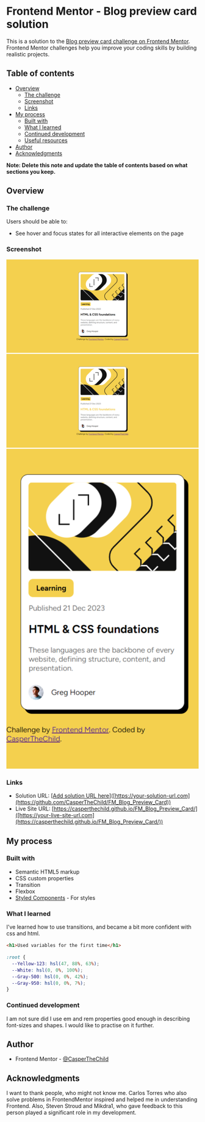 # Frontend Mentor - Blog preview card solution

This is a solution to the [Blog preview card challenge on Frontend Mentor](https://www.frontendmentor.io/challenges/blog-preview-card-ckPaj01IcS). Frontend Mentor challenges help you improve your coding skills by building realistic projects. 

## Table of contents

- [Overview](#overview)
  - [The challenge](#the-challenge)
  - [Screenshot](#screenshot)
  - [Links](#links)
- [My process](#my-process)
  - [Built with](#built-with)
  - [What I learned](#what-i-learned)
  - [Continued development](#continued-development)
  - [Useful resources](#useful-resources)
- [Author](#author)
- [Acknowledgments](#acknowledgments)

**Note: Delete this note and update the table of contents based on what sections you keep.**

## Overview

### The challenge

Users should be able to:

- See hover and focus states for all interactive elements on the page

### Screenshot

![Screenshot 1](./design/full-screen.png)
![Screenshot 2](./design/transition.png)
![Screenshot 3](./design/phone-screen.png)

### Links

- Solution URL: [[Add solution URL here](https://github.com/CasperTheChild/FM_Blog_Preview_Card)]([https://your-solution-url.com](https://github.com/CasperTheChild/FM_Blog_Preview_Card))
- Live Site URL: [https://casperthechild.github.io/FM_Blog_Preview_Card/]([https://your-live-site-url.com](https://casperthechild.github.io/FM_Blog_Preview_Card/))

## My process

### Built with

- Semantic HTML5 markup
- CSS custom properties
- Transition
- Flexbox
- [Styled Components](https://fonts.google.com/specimen/Figtree?query=figtree) - For styles

### What I learned

I've learned how to use transitions, and became a bit more confident with css and html.

```html
<h1>Used variables for the first time</h1>
```
```css
:root {
  --Yellow-123: hsl(47, 88%, 63%);
  --White: hsl(0, 0%, 100%);
  --Gray-500: hsl(0, 0%, 42%);
  --Gray-950: hsl(0, 0%, 7%);
}
```

### Continued development

I am not sure did I use em and rem properties good enough in describing font-sizes and shapes. I would like to practise on it further. 

## Author

- Frontend Mentor - [@CasperTheChild](https://www.frontendmentor.io/profile/CasperTheChild)

## Acknowledgments

I want to thank people, who might not know me. Carlos Torres who also solve problems in FrontendMentor inspired and helped me in understanding Frontend. Also, Steven Stroud and Mikdra1, who gave feedback to this person played a significant role in my development.
